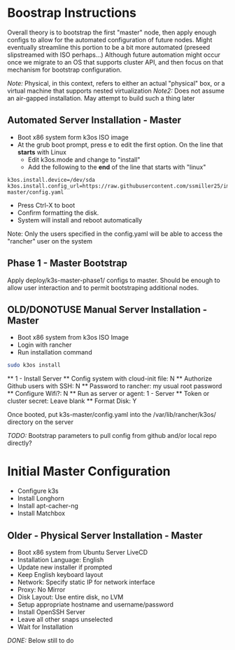 # Boostrap Instructions

Overall theory is to bootstrap the first "master" node, then apply enough configs to allow for the automated configuration of future nodes.  Might eventually
streamline this portion to be a bit more automated (preseed slipstreamed with ISO perhaps...)  Although future automation might occur once we migrate to an OS
that supports cluster API, and then focus on that mechanism for bootstrap configuration.

*Note:* Physical, in this context, refers to either an actual "physical" box, or a virtual machine that supports nested virtualization
*Note2:* Does not assume an air-gapped installation.  May attempt to build such a thing later


## Automated Server Installation - Master

* Boot x86 system form k3os ISO image
* At the grub boot prompt, press e to edit the first option.  On the line that **starts** with Linux
  * Edit k3os.mode and change to "install"
  * Add the following to the **end** of the line that starts with "linux"

```
k3os.install.device=/dev/sda k3os.install.config_url=https://raw.githubusercontent.com/ssmiller25/immutablehomelab/master/k3s-master/config.yaml
```
* Press Ctrl-X to boot
* Confirm formatting the disk.
* System will install and reboot automatically

Note: Only the users specified in the config.yaml will be able to access the "rancher" user on the system

## Phase 1 - Master Bootstrap

Apply deploy/k3s-master-phase1/ configs to master.  Should be enough to allow user
interaction and to permit bootstraping additional nodes.

## OLD/DONOTUSE Manual Server Installation - Master

* Boot x86 system from k3os ISO Image
* Login with rancher
* Run installation command

```sh
sudo k3os install
```

** 1 - Install Server
** Config system with cloud-init file: N
** Authorize Github users with SSH: N
** Password to rancher: my usual root password
** Configure Wifi?: N
** Run as server or agent:  1 - Server
** Token or cluster secret: Leave blank
** Format Disk: Y

Once booted, put k3s-master/config.yaml into the /var/lib/rancher/k3os/ directory on the server

*TODO:* Bootstrap parameters to pull config from github and/or local repo directly?

# Initial Master Configuration

* Configure k3s
* Install Longhorn
* Install apt-cacher-ng
* Install Matchbox

## Older - Physical Server Installation - Master

* Boot x86 system from Ubuntu Server LiveCD
* Installation Language: English
* Update new installer if prompted
* Keep English keyboard layout
* Network: Specify static IP for network interface
* Proxy: No Mirror
* Disk Layout: Use entire disk, no LVM
* Setup appropriate hostname and username/password
* Install OpenSSH Server
* Leave all other snaps unselected
* Wait for Installation

*DONE:*  Below still to do

